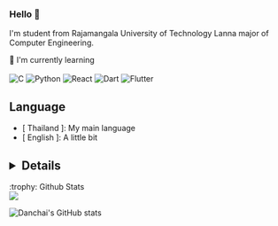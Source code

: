 ### Hello 👋

I'm student from Rajamangala University of Technology Lanna major of Computer Engineering.

:page_with_curl: I'm currently learning
<br><br>
![C](https://img.shields.io/badge/C-5849BE?style=for-the-badge&logo=C&logoColor=white)
![Python](https://img.shields.io/badge/Python-F05032?style=for-the-badge&logo=Python&logoColor=white)
![React](https://img.shields.io/badge/React-45b8d8?style=for-the-badge&logo=react&logoColor=white)
![Dart](https://img.shields.io/badge/dart-%230175C2.svg?style=for-the-badge&logo=dart&logoColor=white)
![Flutter](https://img.shields.io/badge/Flutter-%2302569B.svg?style=for-the-badge&logo=Flutter&logoColor=white)


## Language

- [ Thailand ]: My main language
- [ English ]: A little bit



## <details>
<summary>:trophy: Github Stats</summary>
<img src="https://bad-apple-github-readme.vercel.app/api?show_bg=1&username=Sudanchai">

![Danchai's GitHub stats](https://github-readme-stats.vercel.app/api/top-langs/?username=Sudanchai&langs_count=5&theme=tokyonight)
</details>

